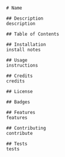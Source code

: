 
    # Name

    ## Description
    description

    ## Table of Contents

    ## Installation
    install notes

    ## Usage
    instructions

    ## Credits
    credits

    ## License

    ## Badges

    ## Features
    features

    ## Contributing
    contribute

    ## Tests
    tests

  
